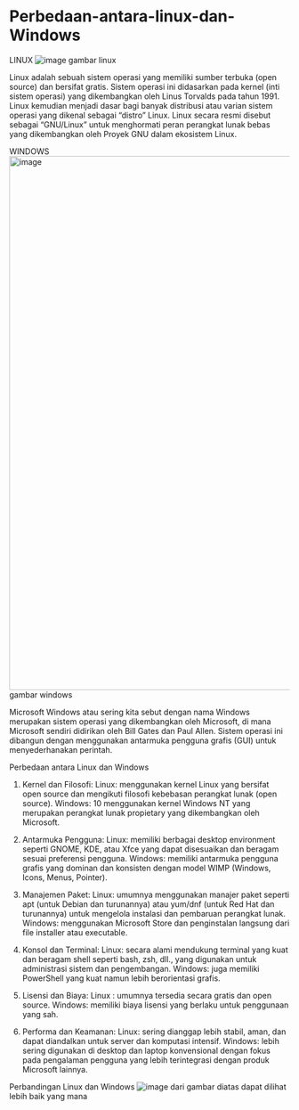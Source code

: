 # Perbedaan-antara-linux-dan-Windows
LINUX
![image](https://github.com/user-attachments/assets/7ac38383-fc9c-49de-be11-7068f4ab53c2)
gambar linux

Linux adalah sebuah sistem operasi yang memiliki sumber terbuka (open source) dan bersifat gratis. Sistem operasi ini didasarkan pada kernel (inti sistem operasi) yang dikembangkan oleh Linus Torvalds pada tahun 1991. 
Linux kemudian menjadi dasar bagi banyak distribusi atau varian sistem operasi yang dikenal sebagai “distro” Linux. Linux secara resmi disebut sebagai “GNU/Linux” untuk menghormati peran perangkat lunak bebas yang dikembangkan oleh Proyek GNU dalam ekosistem Linux.

WINDOWS
<img width="959" alt="image" src="https://github.com/user-attachments/assets/9df6a01d-591f-41b9-bb32-3b8f982b8755" />
gambar windows

Microsoft Windows atau sering kita sebut dengan nama Windows merupakan sistem operasi yang dikembangkan oleh Microsoft, di mana Microsoft sendiri didirikan oleh Bill Gates dan Paul Allen. Sistem operasi ini dibangun dengan menggunakan antarmuka pengguna grafis (GUI) untuk menyederhanakan perintah.

Perbedaan antara Linux dan Windows

1. Kernel dan Filosofi:
Linux: menggunakan kernel Linux yang bersifat open source dan mengikuti filosofi kebebasan perangkat lunak (open source).
Windows: 10 menggunakan kernel Windows NT yang merupakan perangkat lunak propietary yang dikembangkan oleh Microsoft.

2. Antarmuka Pengguna:
Linux: memiliki berbagai desktop environment seperti GNOME, KDE, atau Xfce yang dapat disesuaikan dan beragam sesuai preferensi pengguna.
Windows: memiliki antarmuka pengguna grafis yang dominan dan konsisten dengan model WIMP (Windows, Icons, Menus, Pointer).

3. Manajemen Paket:
Linux: umumnya menggunakan manajer paket seperti apt (untuk Debian dan turunannya) atau yum/dnf (untuk Red Hat dan turunannya) untuk mengelola instalasi dan pembaruan perangkat lunak.
Windows: menggunakan Microsoft Store dan penginstalan langsung dari file installer atau executable.

4. Konsol dan Terminal: 
Linux: secara alami mendukung terminal yang kuat dan beragam shell seperti bash, zsh, dll., yang digunakan untuk administrasi sistem dan pengembangan.
Windows: juga memiliki PowerShell yang kuat namun lebih berorientasi grafis.

5. Lisensi dan Biaya:
Linux : umumnya tersedia secara gratis dan open source.
Windows: memiliki biaya lisensi yang berlaku untuk penggunaan yang sah.

6. Performa dan Keamanan:
Linux: sering dianggap lebih stabil, aman, dan dapat diandalkan untuk server dan komputasi intensif.
Windows: lebih sering digunakan di desktop dan laptop konvensional dengan fokus pada pengalaman pengguna yang lebih terintegrasi dengan produk Microsoft lainnya.

Perbandingan Linux dan Windows
![image](https://github.com/user-attachments/assets/0a8be934-df94-48a5-a6d7-f30d8fe059a8)
dari gambar diatas dapat dilihat lebih baik yang mana

